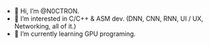 - 👋 Hi, I’m @N0CTRON.
- 👀 I’m interested in C/C++ & ASM dev. (DNN, CNN, RNN, UI / UX, Networking, all of it.)
- 🌱 I’m currently learning GPU programing.

<!---
N0CTRON/N0CTRON is a ✨ special ✨ repository because its `README.md` (this file) appears on your GitHub profile.
You can click the Preview link to take a look at your changes.
--->
